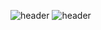![header](https://capsule-render.vercel.app/api?type=rounded&color=3C2A21&height=300&section=header&text=Hello&20World&fontSize=80)
![header](https://capsule-render.vercel.app/api?color=3C2A21&height=400&text=Hello%20World!&desc=Hello%20capsule%20render)
